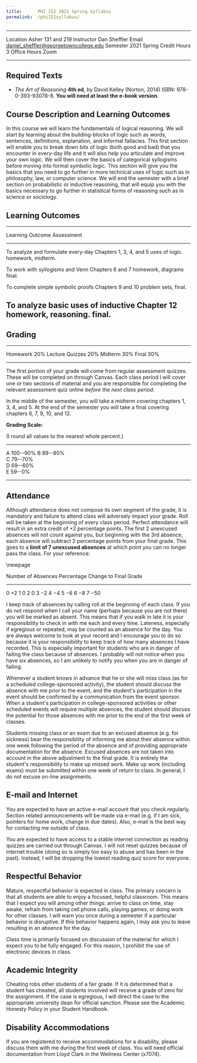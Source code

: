 ```yaml
---
title:      PHI 152 2021 Spring Syllabus
permalink:  /phi152syllabus/
---
```



----------------------- -----------------------------------------------
Location                Asher 131 and 219
Instructor              Dan Sheffler
Email                   daniel_sheffler@georgetowncollege.edu
Semester                2021 Spring
Credit Hours            3
Office Hours            Zoom
----------------------- -----------------------------------------------



## Required Texts ##

- *The Art of Reasoning* **4th ed**, by David Kelley (Norton, 2014) ISBN: 978-0-393-93078-8.  **You will need at least the e-book version**.



## Course Description and Learning Outcomes ##

In this course we will learn the fundamentals of logical reasoning.  We will start by learning about the building-blocks of logic such as words, sentences, definitions, explanation, and informal fallacies.  This first section will enable you to break down bits of logic (both good and bad) that you encounter in every-day life and it will also help you articulate and improve your own logic.  We will then cover the basics of categorical syllogisms before moving into formal symbolic logic.  This section will give you the basics that you need to go further in more technical uses of logic such as in philosophy, law, or computer science.  We will end the semester with a brief section on probabilistic or inductive reasoning, that will equip you with the basics necessary to go further in statistical forms of reasoning such as in science or sociology.



## Learning Outcomes ##

-----------------------------------------------------------------------
Learning Outcome                        Assessment
--------------------------------------- -------------------------------
To analyze and formulate every-day      Chapters 1, 3, 4, and 5 
uses of logic.                          homework, midterm.

To work with syllogisms and Venn        Chapters 6 and 7 homework,
diagrams                                final.

To complete simple symbolic proofs      Chapters 9 and 10 problem sets,
                                        final.

To analyze basic uses of inductive      Chapter 12 homework,
reasoning.                              final.
-----------------------------------------------------------------------



## Grading ##

----------------- ----
Homework          20%
Lecture Quizzes   20%
Midterm           30% 
Final             30% 
----------------- ----

The first portion of your grade will come from regular assessment quizzes. These will be completed on through Canvas.  Each class period I will cover one or two sections of material and you are responsible for completing the relevant assessment quiz online *before the next class period*.

In the middle of the semester, you will take a midterm covering chapters 1, 3, 4, and 5.  At the end of the semester you will take a final covering chapters 6, 7, 9, 10, and 12.

**Grading Scale:**

(I round all values to the nearest whole percent.)

--- ------------------
A   100--90% 
B   89--80%  
C   79--70%  
D   69--60%  
E   59--0%   
--- ------------------


## Attendance ##

Although attendance does not compose its own segment of the grade, it is mandatory and failure to attend class will adversely impact your grade. Roll will be taken at the beginning of every class period. Perfect attendance will result in an extra credit of +2 percentage points. The first 2 unexcused absences will not count against you, but beginning with the 3rd absence, each absence will subtract 2 percentage points from your final grade. This goes to a **limit of 7 unexcused absences** at which point you can no longer pass the class. For your reference:

\newpage

Number of Absences  Percentage Change to Final Grade 
------------------- ---------------------------------
0                   $+2$
1                   0
2                   0
3                   $-2$
4                   $-4$
5                   $-6$
6                   $-8$
7                   $-50$

I keep track of absences by calling roll at the beginning of each class. If you do not respond when I call your name (perhaps because you are not there) you will be marked as absent. This means that if you walk in late it is your responsibility to check in with me each and every time. Lateness, especially if egregious or repeated, may be counted as an absence for the day. You are always welcome to look at your record and I encourage you to do so because it is your responsibility to keep track of how many absences I have recorded. This is especially important for students who are in danger of failing the class because of absences. I probably will not notice when you have six absences, so I am unlikely to notify you when you are in danger of failing.

Whenever a student knows in advance that he or she will miss class (as for a scheduled college-sponsored activity), the student should discuss the absence with me prior to the event, and the student's participation in the event should be confirmed by a communication from the event sponsor.  When a student's participation in college-sponsored activities or other scheduled events will require multiple absences, the student should discuss the potential for those absences with me prior to the end of the first week of classes.

Students missing class or an exam due to an excused absence (e.g. for sickness) bear the responsibility of informing me about their absence within one week following the period of the absence and of providing appropriate documentation for the absence. Excused absences are not taken into account in the above adjustment to the final grade. It is entirely the student's responsibility to make up missed work. Make up work (including exams) must be submitted within one week of return to class. In general, I do not excuse on-line assignments.


## E-mail and Internet ##

You are expected to have an active e-mail account that you check regularly. Section related announcements will be made via e-mail (e.g. if I am sick, pointers for home work, change in due dates). Also, e-mail is the best way for contacting me outside of class.

You are expected to have access to a stable internet connection as reading quizzes are carried out through Canvas.  I will not reset quizzes because of internet trouble (doing so is simply too easy to abuse and has been in the past).  Instead, I will be dropping the lowest reading quiz score for everyone.



## Respectful Behavior ##

Mature, respectful behavior is expected in class. The primary concern is that all students are able to enjoy a focused, helpful classroom. This means that I expect you will among other things: arrive to class on time, stay awake, refrain from taking cell phone calls, playing games, or doing work for other classes. I will warn you once during a semester if a particular behavior is disruptive. If this behavior happens again, I may ask you to leave resulting in an absence for the day.

Class time is primarily focused on discussion of the material for which I expect you to be fully engaged. For this reason, I prohibit the use of electronic devices in class.


## Academic Integrity ##

Cheating robs other students of a fair grade. If it is determined that a student has cheated, all students involved will receive a grade of zero for the assignment. If the case is egregious, I will direct the case to the appropriate university dean for official sanction.  Please see the Academic Honesty Policy in your Student Handbook.


## Disability Accommodations ##

If you are registered to receive accommodations for a disability, please discuss them with me during the first week of class.  You will need official documentation from Lloyd Clark in the Wellness Center (x7074).



